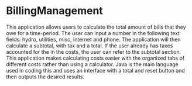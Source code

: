 # BillingManagement

This application allows users to calculate the total amount of bills that they owe for a time-period. The user can input a number in the following text fields: hydro, utilities, misc, internet and phone. The application will then calculate a subtotal, with tax and a total. If the user already has taxes accounted for the in the costs, the user can refer to the subtotal section. This application makes calculating costs easier with the organized tabs of different costs rather than using a calculator. Java is the main language used in coding this and uses an interface with a total and reset button and then outputs the desired results.
